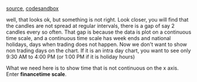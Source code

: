 [source](https://github.com/alokagr07/react-stock-charts/blob/master/docs/lib/charts/CandleStickChart.js), [codesandbox](https://codesandbox.io/s/github/alokagr07/react-stock-charts-examples2/tree/master/examples/CandleStickChart)

well, that looks ok, but something is not right. Look closer, you will find that the candles are not spread at regular intervals, there is a gap of say 2 candles every so often. That gap is because the data is plot on a continuous time scale, and a continuous time scale has week ends and national holidays, days when trading does not happen. Now we don't want to show non trading days on the chart. If it is an intra day chart, you want to see only 9:30 AM to 4:00 PM (or 1:00 PM if it is holiday hours)

What we need here is to show time that is not continuous on the x axis. Enter **financetime scale**.
